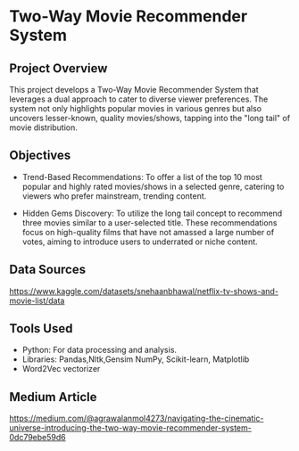 # Two-Way Movie Recommender System

## Project Overview
This project develops a Two-Way Movie Recommender System that leverages a dual approach to cater to diverse viewer preferences. The system not only highlights popular movies in various genres but also uncovers lesser-known, quality movies/shows, tapping into the "long tail" of movie distribution.

## Objectives
- Trend-Based Recommendations: To offer a list of the top 10 most popular and highly rated movies/shows in a selected genre, catering to viewers who prefer mainstream, trending content.

- Hidden Gems Discovery: To utilize the long tail concept to recommend three movies similar to a user-selected title. These recommendations focus on high-quality films that have not amassed a large number of votes, aiming to introduce users to underrated or niche content.

## Data Sources
https://www.kaggle.com/datasets/snehaanbhawal/netflix-tv-shows-and-movie-list/data

## Tools Used
- Python: For data processing and analysis.
- Libraries: Pandas,Nltk,Gensim NumPy, Scikit-learn, Matplotlib
- Word2Vec vectorizer

## Medium Article
https://medium.com/@agrawalanmol4273/navigating-the-cinematic-universe-introducing-the-two-way-movie-recommender-system-0dc79ebe59d6

